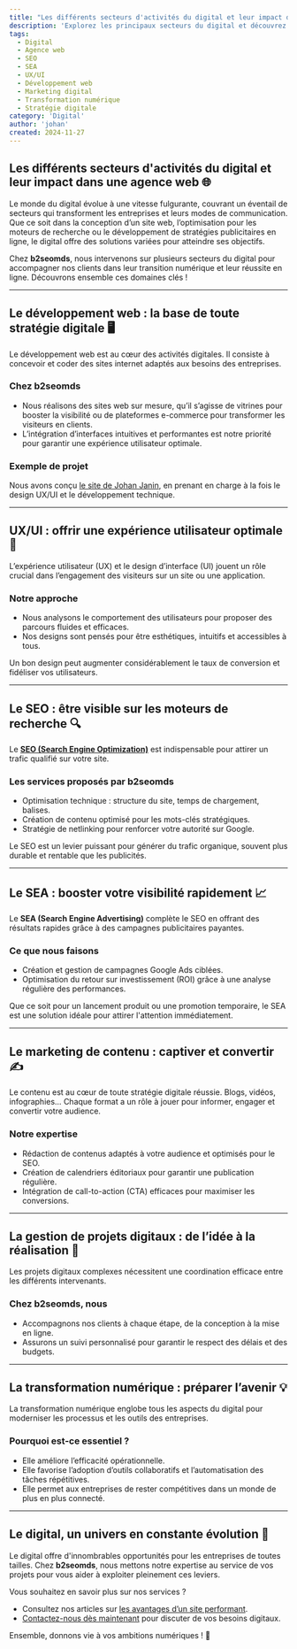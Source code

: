 ```yaml
---
title: "Les différents secteurs d'activités du digital et leur impact dans une agence web"
description: 'Explorez les principaux secteurs du digital et découvrez comment une agence comme b2seomds les intègre pour répondre aux besoins de ses clients.'
tags:
  - Digital
  - Agence web
  - SEO
  - SEA
  - UX/UI
  - Développement web
  - Marketing digital
  - Transformation numérique
  - Stratégie digitale
category: 'Digital'
author: 'johan'
created: 2024-11-27
---
```


## Les différents secteurs d'activités du digital et leur impact dans une agence web 🌐

Le monde du digital évolue à une vitesse fulgurante, couvrant un éventail de secteurs qui transforment les entreprises et leurs modes de communication. Que ce soit dans la conception d’un site web, l’optimisation pour les moteurs de recherche ou le développement de stratégies publicitaires en ligne, le digital offre des solutions variées pour atteindre ses objectifs.

Chez **b2seomds**, nous intervenons sur plusieurs secteurs du digital pour accompagner nos clients dans leur transition numérique et leur réussite en ligne. Découvrons ensemble ces domaines clés !

---

## Le développement web : la base de toute stratégie digitale 🖥️

Le développement web est au cœur des activités digitales. Il consiste à concevoir et coder des sites internet adaptés aux besoins des entreprises.

### Chez **b2seomds**

- Nous réalisons des sites web sur mesure, qu’il s’agisse de vitrines pour booster la visibilité ou de plateformes e-commerce pour transformer les visiteurs en clients.
- L’intégration d’interfaces intuitives et performantes est notre priorité pour garantir une expérience utilisateur optimale.

### Exemple de projet

Nous avons conçu [le site de Johan Janin](https://johan-janin.com), en prenant en charge à la fois le design UX/UI et le développement technique.

---

## UX/UI : offrir une expérience utilisateur optimale 🎨

L’expérience utilisateur (UX) et le design d’interface (UI) jouent un rôle crucial dans l’engagement des visiteurs sur un site ou une application.

### Notre approche

- Nous analysons le comportement des utilisateurs pour proposer des parcours fluides et efficaces.
- Nos designs sont pensés pour être esthétiques, intuitifs et accessibles à tous.

Un bon design peut augmenter considérablement le taux de conversion et fidéliser vos utilisateurs.

---

## Le SEO : être visible sur les moteurs de recherche 🔍

Le [**SEO (Search Engine Optimization)**](/blog/strategie-seo) est indispensable pour attirer un trafic qualifié sur votre site.

### Les services proposés par **b2seomds**

- Optimisation technique : structure du site, temps de chargement, balises.
- Création de contenu optimisé pour les mots-clés stratégiques.
- Stratégie de netlinking pour renforcer votre autorité sur Google.

Le SEO est un levier puissant pour générer du trafic organique, souvent plus durable et rentable que les publicités.

---

## Le SEA : booster votre visibilité rapidement 📈

Le **SEA (Search Engine Advertising)** complète le SEO en offrant des résultats rapides grâce à des campagnes publicitaires payantes.

### Ce que nous faisons

- Création et gestion de campagnes Google Ads ciblées.
- Optimisation du retour sur investissement (ROI) grâce à une analyse régulière des performances.

Que ce soit pour un lancement produit ou une promotion temporaire, le SEA est une solution idéale pour attirer l'attention immédiatement.

---

## Le marketing de contenu : captiver et convertir ✍️

Le contenu est au cœur de toute stratégie digitale réussie. Blogs, vidéos, infographies… Chaque format a un rôle à jouer pour informer, engager et convertir votre audience.

### Notre expertise

- Rédaction de contenus adaptés à votre audience et optimisés pour le SEO.
- Création de calendriers éditoriaux pour garantir une publication régulière.
- Intégration de call-to-action (CTA) efficaces pour maximiser les conversions.

---

## La gestion de projets digitaux : de l’idée à la réalisation 🚀

Les projets digitaux complexes nécessitent une coordination efficace entre les différents intervenants.

### Chez **b2seomds**, nous

- Accompagnons nos clients à chaque étape, de la conception à la mise en ligne.
- Assurons un suivi personnalisé pour garantir le respect des délais et des budgets.

---

## La transformation numérique : préparer l’avenir 💡

La transformation numérique englobe tous les aspects du digital pour moderniser les processus et les outils des entreprises.

### Pourquoi est-ce essentiel ?

- Elle améliore l’efficacité opérationnelle.
- Elle favorise l’adoption d’outils collaboratifs et l’automatisation des tâches répétitives.
- Elle permet aux entreprises de rester compétitives dans un monde de plus en plus connecté.

---

## Le digital, un univers en constante évolution 🌟

Le digital offre d'innombrables opportunités pour les entreprises de toutes tailles. Chez **b2seomds**, nous mettons notre expertise au service de vos projets pour vous aider à exploiter pleinement ces leviers.

Vous souhaitez en savoir plus sur nos services ?

- Consultez nos articles sur [les avantages d’un site performant](/blog/importance-seo).
- [Contactez-nous dès maintenant](/contact) pour discuter de vos besoins digitaux.

Ensemble, donnons vie à vos ambitions numériques ! 💼
